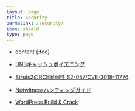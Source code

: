 ```yaml
---
layout: page
title: Security
permalink: /security/
icon: shield
type: page
---
```

 
* content
{:toc}

* [DNSキャッシュポイズニング](dns_cache_poizoning)

* [Struts2のRCE脆弱性 S2-057/CVE-2018-11776](cve201811776)

* [Netwitnessハンティングガイド](netwitness_hunting_guide)

* [WordPress Build & Crack](wordpress)
